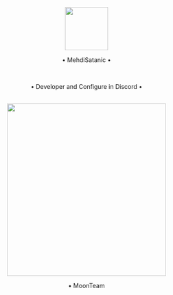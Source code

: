 <div align="center">
<img src="https://media.discordapp.net/attachments/959980033676542023/996684575117942854/1657698512966.png" align="center" height="100" width="100" /></br>
<p>• MehdiSatanic •</p>
</div></br>

<div align="center">
  <p>• Developer and Configure in Discord •</p>
</div></br>


<div align="center">
<img src="https://cdn.discordapp.com/attachments/862717041152229426/982804644629712946/abol.jpg" align="center" height="400" width="370" /></br>
<p>• MoonTeam</p>
</div></br>
